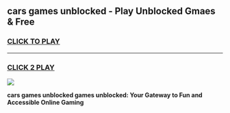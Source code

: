 
## cars games unblocked - Play Unblocked Gmaes & Free
<h3>
<a href="https://premium.freeplayer.one?title=cars_games_unblocked&ref=19F">CLICK TO PLAY</a></h3>
<hr>

<h3>
<a href="https://premium.freeplayer.one?title=cars_games_unblocked&ref=19F">CLICK 2 PLAY</a>
  
</h3>

<a href="https://premium.freeplayer.one?title=cars_games_unblocked&ref=19F/"><img src="https://clearcache.store/games.png"></a>


**cars games unblocked games unblocked: Your Gateway to Fun and Accessible Online Gaming**
